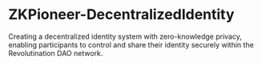# ZKPioneer-DecentralizedIdentity
Creating a decentralized identity system with zero-knowledge privacy, enabling participants to control and share their identity securely within the Revolutination DAO network.
